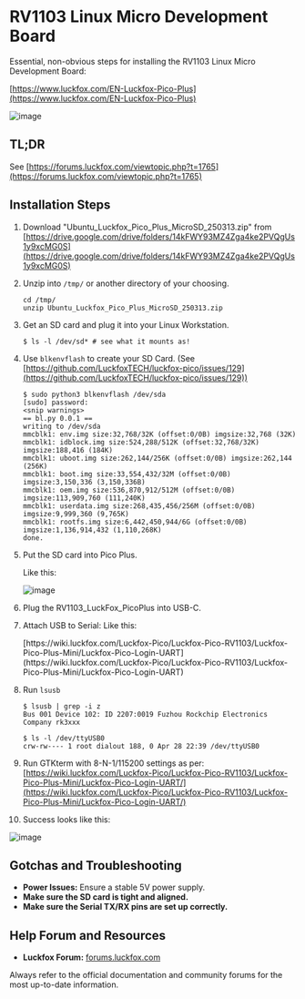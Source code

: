 # RV1103 Linux Micro Development Board

Essential, non-obvious steps for installing the RV1103 Linux Micro Development Board:

[https://www.luckfox.com/EN-Luckfox-Pico-Plus](https://www.luckfox.com/EN-Luckfox-Pico-Plus)

![image](https://github.com/user-attachments/assets/6da35e83-3856-4d30-8884-4c2dd1e89cfc)

## TL;DR

See [https://forums.luckfox.com/viewtopic.php?t=1765](https://forums.luckfox.com/viewtopic.php?t=1765)

## Installation Steps

1.  Download "Ubuntu\_Luckfox\_Pico\_Plus\_MicroSD\_250313.zip" from [https://drive.google.com/drive/folders/14kFWY93MZ4Zga4ke2PVQgUs1y9xcMG0S](https://drive.google.com/drive/folders/14kFWY93MZ4Zga4ke2PVQgUs1y9xcMG0S)


2.  Unzip into `/tmp/` or another directory of your choosing.

    ```
    cd /tmp/
    unzip Ubuntu_Luckfox_Pico_Plus_MicroSD_250313.zip
    ```

3.  Get an SD card and plug it into your Linux Workstation.

    ```
    $ ls -l /dev/sd* # see what it mounts as!
    ```

4.  Use `blkenvflash` to create your SD Card.
    (See [https://github.com/LuckfoxTECH/luckfox-pico/issues/129](https://github.com/LuckfoxTECH/luckfox-pico/issues/129))

    ```
    $ sudo python3 blkenvflash /dev/sda
    [sudo] password:
    <snip warnings>
    == bl.py 0.0.1 ==
    writing to /dev/sda
    mmcblk1: env.img size:32,768/32K (offset:0/0B) imgsize:32,768 (32K)
    mmcblk1: idblock.img size:524,288/512K (offset:32,768/32K) imgsize:188,416 (184K)
    mmcblk1: uboot.img size:262,144/256K (offset:0/0B) imgsize:262,144 (256K)
    mmcblk1: boot.img size:33,554,432/32M (offset:0/0B) imgsize:3,150,336 (3,150,336B)
    mmcblk1: oem.img size:536,870,912/512M (offset:0/0B) imgsize:113,909,760 (111,240K)
    mmcblk1: userdata.img size:268,435,456/256M (offset:0/0B) imgsize:9,999,360 (9,765K)
    mmcblk1: rootfs.img size:6,442,450,944/6G (offset:0/0B) imgsize:1,136,914,432 (1,110,268K)
    done.
    ```

5.  Put the SD card into Pico Plus.

    Like this:

    ![image](https://github.com/user-attachments/assets/d7c359ed-1a93-435d-a492-0a2fbf83f101)

6.  Plug the RV1103\_LuckFox\_PicoPlus into USB-C.

7.  Attach USB to Serial:
    Like this:
    <P>
    [https://wiki.luckfox.com/Luckfox-Pico/Luckfox-Pico-RV1103/Luckfox-Pico-Plus-Mini/Luckfox-Pico-Login-UART](https://wiki.luckfox.com/Luckfox-Pico/Luckfox-Pico-RV1103/Luckfox-Pico-Plus-Mini/Luckfox-Pico-Login-UART)
    
9.  Run `lsusb`

    ```
    $ lsusb | grep -i z
    Bus 001 Device 102: ID 2207:0019 Fuzhou Rockchip Electronics Company rk3xxx
    ```

    ```
    $ ls -l /dev/ttyUSB0
    crw-rw---- 1 root dialout 188, 0 Apr 28 22:39 /dev/ttyUSB0
    ```

10.  Run GTKterm with 8-N-1/115200 settings as per:
    [https://wiki.luckfox.com/Luckfox-Pico/Luckfox-Pico-RV1103/Luckfox-Pico-Plus-Mini/Luckfox-Pico-Login-UART/](https://wiki.luckfox.com/Luckfox-Pico/Luckfox-Pico-RV1103/Luckfox-Pico-Plus-Mini/Luckfox-Pico-Login-UART/)

11. Success looks like this:
    
![image](https://github.com/user-attachments/assets/297a6088-c522-421d-9aa5-b39fba940a41)


## Gotchas and Troubleshooting

  * **Power Issues:** Ensure a stable 5V power supply.
  * **Make sure the SD card is tight and aligned.**
  * **Make sure the Serial TX/RX pins are set up correctly.**

## Help Forum and Resources

  * **Luckfox Forum:** [forums.luckfox.com](https://forums.luckfox.com/)

Always refer to the official documentation and community forums for the most up-to-date information.
